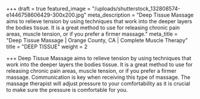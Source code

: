 +++
draft = true
featured_image = "/uploads/shutterstock_132808574-e1446758606429-300x200.jpg"
meta_description = "Deep Tissue Massage aims to relieve tension by using techniques that work into the deeper layers the bodies tissue. It is a great method to use for releasing chronic pain areas, muscle tension, or if you prefer a firmer massage."
meta_title = "Deep Tissue Massage | Orange County, CA | Complete Muscle Therapy"
title = "DEEP TISSUE"
weight = 2

+++
Deep Tissue Massage aims to relieve tension by using techniques that work into the deeper layers the bodies tissue. It is a great method to use for releasing chronic pain areas, muscle tension, or if you prefer a firmer massage. Communication is key when receiving this type of massage. The massage therapist will adjust pressure to your comfortability as it is crucial to make sure the pressure is comfortable for you.